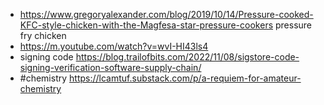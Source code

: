 - https://www.gregoryalexander.com/blog/2019/10/14/Pressure-cooked-KFC-style-chicken-with-the-Magfesa-star-pressure-cookers pressure fry chicken
- https://m.youtube.com/watch?v=wvI-HI43ls4
- signing code https://blog.trailofbits.com/2022/11/08/sigstore-code-signing-verification-software-supply-chain/
- #chemistry https://lcamtuf.substack.com/p/a-requiem-for-amateur-chemistry